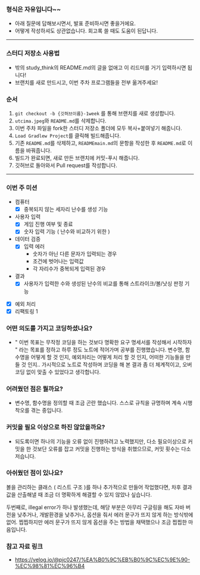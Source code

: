 ### 형식은 자유입니다~~
- 아래 질문에 답해보시면서, 발표 준비하시면 좋을거에요.
- 어떻게 작성하셔도 상관없습니다. 회고록 쓸 때도 도움이 된답니다.

--- 
### 스터디 저장소 사용법

- 밖의 study_think의 README.md의 글을 없애고 이 리드미를 거기 입력하시면 됩니다!
- 브랜치를 새로 만드시고, 이번 주차 프로그램들을 전부 옮겨주세요!

### 순서

1. ```git checkout -b {깃허브이름}-1week``` 를 통해 브랜치를 새로 생성합니다.
2. `utcima.jpeg`와 `README.md`를 삭제합니다.
3. 이번 주차 파일을 fork한 스터디 저장소 폴더에 모두 복사+붙여넣기 해줍니다.
4. `Load Gradlew Project`를 클릭해 빌드해줍니다.
5. 기존 `README.md`를 삭제하고, `READMEmain.md`의 문항을 작성한 후 `README.md`로 이름을 바꿔줍니다.
6. 빌드가 완료되면, 새로 만든 브랜치에 커밋-푸시 해줍니다.
7. 깃허브로 돌아와서 Pull request를 작성합니다.

---

### 이번 주 미션
- 컴퓨터
  - [x] 중복되지 않는 세자리 난수를 생성 기능

- 사용자 입력
    - [x] 게임 진행 여부 및 종료
    - [x] 숫자 입력 기능 ( 난수와 비교하기 위한 )

- 데이터 검증
    - [x] 입력 에러
      - 숫자가 아닌 다른 문자가 입력되는 경우
      - 조건에 벗어나는 입력값
      - 각 자리수가 중복되게 입력된 경우

- 결과
    - [x] 사용자가 입력한 수와 생성된 난수의 비교를 통해 스트라이크/볼/낫싱 판정 기능

- [x] 예외 처리
- [x] 리팩토링 1

### 어떤 의도를 가지고 코딩하셨나요?
  - " 이번 목표는 무작정 코딩을 하는 것보다 명확한 요구 명세서를 작성해서 시작하자 " 라는 목표를 정하고
    하루 정도 노트에 적어가며 공부를 진행했습니다. 변수명, 함수명을 어떻게 할 것 인지, 예외처리는 어떻게 
    처리 할 것 인지, 어떠한 기능들을 만들 것 인지.. 가시적으로 노트로 작성하며 코딩을 해 본 결과 좀 더 
    체계적이고, 오버코딩 없이 맞출 수 있었다고 생각합니다.

### 어려웠던 점은 뭘까요?
  - 변수명, 함수명을 정의할 때 조금 곤란 했습니다. 스스로 규칙을 규명하며 계속 시행착오를 겪는 중입니다.

### 커밋을 필요 이상으로 하진 않았을까요?
 - 되도록이면 하나의 기능을 오류 없이 진행하려고 노력했지만, 다소 필요이상으로 커밋을 한 것보단 오류를 잡고
   커밋을 진행하는 방식을 취했으므로, 커밋 횟수는 다소 저습니다.

### 아쉬웠던 점이 있나요?
  볼을 관리하는 클래스 ( 리스트 구조 )를 하나 추가적으로 만들어 작업했다면, 차후 결과값을 산출해낼 때 조금 
  더 명확하게 해결할 수 있지 않았나 싶습니다.

  두번째로, illegal error가 하나 발생했는데, 해당 부분은 아무리 구글링을 해도 자바 버전을 낮추거나, 
  개발환경을 낮추거나, 옵션을 줘서 에러 문구가 뜨지 않게 하는 방식밖에 없어. 찝찝하지만 에러 문구가 뜨지 않게 
  옵션을 주는 방법을 채택했으나 조금 찝찝한 마음입니다.

### 참고 자료 링크
  - https://velog.io/@pjc0247/%EA%B0%9C%EB%B0%9C%EC%9E%90-%EC%98%81%EC%96%B4


